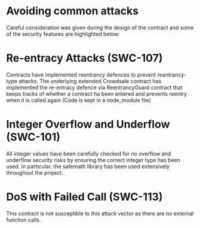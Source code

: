 # Avoiding common attacks

Careful consideration was given during the design of the contract and some of the security features are highlighted below:


# Re-entracy Attacks (SWC-107)
Contracts have implemented reentrancy defences to prevent reantrancy-type attacks. The underlying extended Crowdsale contract has implemented the re-entracy defence via ReentrancyGuard contract that keeps tracks of whether a contract ha been entered and prevents reentry when it is called again (Code is kept in a node_module file)


# Integer Overflow and Underflow (SWC-101)
All integer values have been carefully checked for no overflow and underflow security risks by ensuring the correct integer type has been used. In particular, the safemath library has been used extensively throughout the project.

# DoS with Failed Call (SWC-113)
This contract is not susceptible to this attack vector as there are no external function calls.






